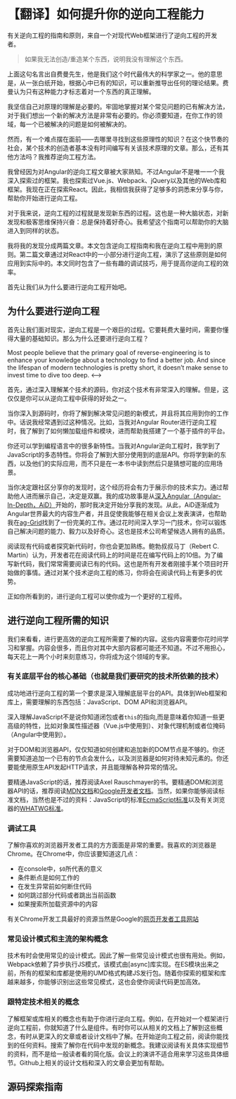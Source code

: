 # 【翻译】如何提升你的逆向工程能力

有关逆向工程的指南和原则，来自一个对现代Web框架进行了逆向工程的开发者。

> 如果我无法创造/重造某个东西，说明我没有理解这个东西。

上面这句名言出自费曼先生，他是我们这个时代最伟大的科学家之一。他的意思是，从一张白纸开始，根据心中已有的知识，可以重新推导出任何的理论结果。费曼认为只有这种能力才标志着对一个东西的真正理解。

我坚信自己对原理的理解是必要的。牢固地掌握对某个常见问题的已有解决方法，对于我们想出一个新的解决方法是非常有必要的。你必须要知道，在你工作的领域，每一个已被解决的问题是如何被解决的。

然而，有一个难点摆在面前——去哪里寻找到这些原理性的知识？在这个快节奏的社会，某个技术的创造者基本没有时间编写有关该技术原理的文章。那么，还有其他方法吗？我推荐逆向工程方法。

我曾经因为对Angular的逆向工程文章被大家熟知。不过Angular不是唯一一个我深入探索过的框架。我也探索过Vue.js、Webpack、jQuery以及其他的Web库和框架。我现在正在探索React。因此，我相信我获得了足够多的洞悉来分享与你，帮助你开始进行逆向工程。

对于我来说，逆向工程的过程就是发现新东西的过程。这也是一种大脑状态，对新发现和极客思维保持兴奋：总是保持着好奇心。我希望这个指南可以帮助你的大脑进入到同样的状态。

我将我的发现分成两篇文章。本文包含逆向工程指南和我在逆向工程中用到的原则。第二篇文章通过对React中的一小部分进行逆向工程，演示了这些原则是如何应用到实际中的。本文同时包含了一些有趣的调试技巧，用于提高你逆向工程的效率。

首先让我们从为什么要进行逆向工程开始吧。

## 为什么要进行逆向工程

首先让我们面对现实，逆向工程是一个艰巨的过程。它要耗费大量时间，需要你懂得大量的基础知识。那么为什么还要进行逆向工程？

<!-->
Most people believe that the primary goal of reverse-engineering is to enhance your knowledge about a technology to find a better job. And since the lifespan of modern technologies is pretty short, it doesn’t make sense to invest time to dive too deep.
<-->

首先，通过深入理解某个技术的源码，你对这个技术有非常深入的理解。但是，这仅仅是你可以从逆向工程中获得的好处之一。

当你深入到源码时，你将了解到解决常见问题的新模式，并且将其应用到你的工作中。话说我经常遇到过这种情况。比如，当我对Angular Router进行逆向工程时，我了解到了如何懒加载组件和模块，进而帮助我搭建了一个基于插件的平台。

你还可以学到编程语言中的很多新特性。当我对Angular逆向工程时，我学到了JavaScript的多态特性。你将会了解到大部分使用到的底层API。你将学到新的东西，以及他们的实际应用，而不只是在一本书中读到然后只是猜想可能的应用场景。

当你决定跟社区分享你的发现时，这个经历将会有力于展示你的技术实力。通过帮助他人进而展示自己，决定是双赢。我的成功故事是从[深入Angular（Angular-In-Depth，AiD）]()开始的，那时我决定开始分享我的发现。从此，AiD逐渐成为Angular世界最大的内容生产者，并且促使我能够在相关会议上发表演讲，也帮助我在[ag-Grid]()找到了一份完美的工作。通过花时间深入学习一门技术，你可以锻炼自己解决问题的能力、毅力以及好奇心。这也是技术公司希望候选人拥有的品质。

阅读现有代码或者探究新代码时，你也会更加熟练。鲍勃叔叔马丁（Rebert C. Martin）认为，开发者花在阅读代码上的时间是花在编写代码上的10倍。为了编写新代码，我们常常需要阅读已有的代码。这也是所有开发者刚接手某个项目时开始做的事情。通过对某个技术逆向工程的练习，你将会在阅读代码上有更多的优势。

正如你所看到的，进行逆向工程可以使你成为一个更好的工程师。

## 进行逆向工程所需的知识

我们来看看，进行更高效的逆向工程所需要了解的内容。这些内容需要你花时间学习和掌握。内容会很多，而且你对其中大部内容都可能还不知道。不过不用担心，每天花上一两个小时来刻意练习，你将成为这个领域的专家。

### 有关底层平台的核心基础（也就是我们要研究的技术所依赖的技术）

成功地进行逆向工程的第一个要求是深入理解底层平台的API。具体到Web框架和库上，需要理解的东西包括：JavaScript、DOM API和浏览器API。

深入理解JavaScript不是说你知道闭包或者`this`的指向,而是意味着你知道一些更高级的特性，比如对象属性描述器（Vue.js中使用到）、对象代理机制或者位掩码（Angular中使用到）。

对于DOM和浏览器API，仅仅知道如何创建和追加新的DOM节点是不够的。你还需要知道追加一个已有的节点会发什么，以及浏览器是如何对待未知元素的。你还要能使用原生API发起HTTP请求，并且能理解各种异常的情况。

要精通JavaScript的话，推荐阅读Axel Rauschmayer的书。要精通DOM和浏览器API的话，推荐阅读[MDN文档]()和[Google开发者文档]()。当然，如果你能够阅读标准文档，当然也是不过的资料：JavaScript的标准[EcmaScript标准]()以及有关浏览器的[WHATWG标准]()。

### 调试工具

了解你喜欢的浏览器开发者工具的方方面面是非常的重要。我喜欢的浏览器是Chrome。在Chrome中，你应该要知道这几点：

- 在console中，`$0`所代表的意义
- 条件断点是如何工作的
- 在发生异常前如何断住代码
- 如何跳过部分代码或者跳出当前函数
- 如果搜索所加载资源中的内容

有关Chrome开发工具最好的资源当然是Google的[网页开发者工具网站]()

### 常见设计模式和主流的架构概念

技术有时会使用常见的设计模式。因此了解一些常见设计模式也很有用处。例如，Webpack依赖了异步执行JS模式，该模式由[async]库实现。在ES模块出来之前，所有的框架和库都是使用的UMD格式构建JS发行包。随着你探索的框架和库越来越多，你能够识别出这些常见模式，这也会使你阅读代码更加高效。

### 跟特定技术相关的概念

了解框架或库相关的概念也有助于你进行逆向工程。例如，在开始对一个框架进行逆向工程前，你就知道了什么是组件。有时你可以从相关的文档上了解到这些概念，有时从更深入的文章或者设计文档中了解。在开始逆向工程之前，阅读你能找到的任何资料。搜索了解你在代码中发现的新概念。我建议阅读有关具体实现细节的资料，而不是给一般读者看的简化版。会议上的演讲不适合用来学习这些具体细节。Github上相关的设计文档和深入的文章会更加有帮助。

## 源码探索指南

